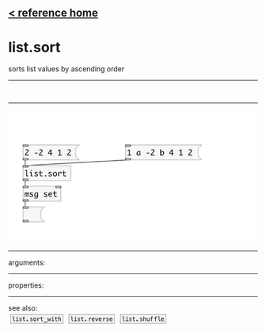 [< reference home](index.html)
---

# list.sort


sorts list values by ascending order

---

<br>


---


![example](examples/list.sort-example.jpg)

---
arguments:


---
properties:


---
see also:<br>
[![list.sort_with](img/object_list.sort_with.png)](list.sort_with.html)
[![list.reverse](img/object_list.reverse.png)](list.reverse.html)
[![list.shuffle](img/object_list.shuffle.png)](list.shuffle.html)

